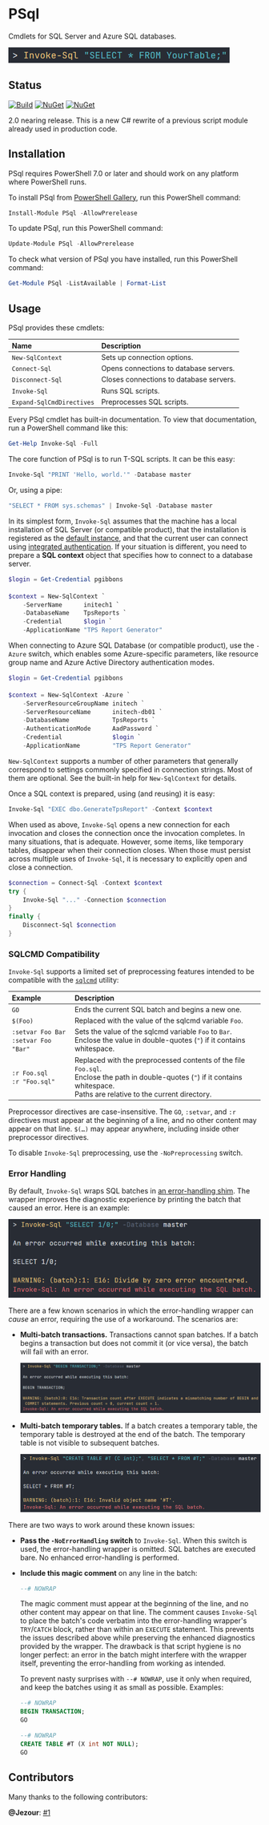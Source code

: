 # PSql

Cmdlets for SQL Server and Azure SQL databases.

![SELECT * FROM YourTable;](https://raw.githubusercontent.com/sharpjs/PSql/master/misc/what-does-it-do.png)

## Status

[![Build](https://github.com/sharpjs/PSql/workflows/Build/badge.svg)](https://github.com/sharpjs/PSql/actions)
[![NuGet](https://img.shields.io/powershellgallery/v/PSql.svg)](https://www.powershellgallery.com/packages/PSql)
[![NuGet](https://img.shields.io/powershellgallery/dt/PSql.svg)](https://www.powershellgallery.com/packages/PSql)

2.0 nearing release.  This is a new C# rewrite of a previous script module
already used in production code.

## Installation

PSql requires PowerShell 7.0 or later and should work on any platform where
PowerShell runs.

To install PSql from [PowerShell Gallery](https://www.powershellgallery.com/packages/PSql),
run this PowerShell command:

```powershell
Install-Module PSql -AllowPrerelease
```

To update PSql, run this PowerShell command:

```powershell
Update-Module PSql -AllowPrerelease
```

To check what version of PSql you have installed, run this PowerShell command:

```powershell
Get-Module PSql -ListAvailable | Format-List
```

## Usage

PSql provides these cmdlets:

Name                      | Description
:-------------------------|:---------------------------------------------------
`New-SqlContext`          | Sets up connection options.
`Connect-Sql`             | Opens connections to database servers.
`Disconnect-Sql`          | Closes connections to database servers.
`Invoke-Sql`              | Runs SQL scripts.
`Expand-SqlCmdDirectives` | Preprocesses SQL scripts.

Every PSql cmdlet has built-in documentation.  To view that documentation, run
a PowerShell command like this:

```powershell
Get-Help Invoke-Sql -Full
```

The core function of PSql is to run T-SQL scripts.  It can be this easy:

```powershell
Invoke-Sql "PRINT 'Hello, world.'" -Database master
```

Or, using a pipe:

```powershell
"SELECT * FROM sys.schemas" | Invoke-Sql -Database master
```

In its simplest form, `Invoke-Sql` assumes that the machine has a local
installation of SQL Server (or compatible product), that the installation is
registered as the [default instance](https://docs.microsoft.com/en-us/sql/database-engine/configure-windows/database-engine-instances-sql-server),
and that the current user can connect using [integrated authentication](https://docs.microsoft.com/en-us/sql/relational-databases/security/choose-an-authentication-mode).
If your situation is different, you need to prepare a **SQL context** object
that specifies how to connect to a database server.

```powershell
$login = Get-Credential pgibbons

$context = New-SqlContext `
    -ServerName      initech1 `
    -DatabaseName    TpsReports `
    -Credential      $login `
    -ApplicationName "TPS Report Generator"
```

When connecting to Azure SQL Database (or compatible product), use the `-Azure`
switch, which enables some Azure-specific parameters, like resource group name
and Azure Active Directory authentication modes.

```powershell
$login = Get-Credential pgibbons

$context = New-SqlContext -Azure `
    -ServerResourceGroupName initech `
    -ServerResourceName      initech-db01 `
    -DatabaseName            TpsReports `
    -AuthenticationMode      AadPassword `
    -Credential              $login `
    -ApplicationName         "TPS Report Generator"
```

`New-SqlContext` supports a number of other parameters that generally
correspond to settings commonly specified in connection strings.  Most of them
are optional.  See the built-in help for `New-SqlContext` for details.

Once a SQL context is prepared, using (and reusing) it is easy:

```powershell
Invoke-Sql "EXEC dbo.GenerateTpsReport" -Context $context
```

When used as above, `Invoke-Sql` opens a new connection for each invocation and
closes the connection once the invocation completes.  In many situations, that
is adequate.  However, some items, like temporary tables, disappear when their
connection closes.  When those must persist across multiple uses of
`Invoke-Sql`, it is necessary to explicitly open and close a connection.

```powershell
$connection = Connect-Sql -Context $context
try {
    Invoke-Sql "..." -Connection $connection
}
finally {
    Disconnect-Sql $connection
}
```

### SQLCMD Compatibility

`Invoke-Sql` supports a limited set of preprocessing features intended to be
compatible with the [`sqlcmd`](https://docs.microsoft.com/en-us/sql/tools/sqlcmd-utility)
utility:

Example | Description
:-- | :--
`GO` | Ends the current SQL batch and begins a new one.
`$(Foo)` | Replaced with the value of the sqlcmd variable `Foo`.
`:setvar Foo Bar`<br/>`:setvar Foo "Bar"` | Sets the value of the sqlcmd variable `Foo` to `Bar`.<br/>Enclose the value in double-quotes (`"`) if it contains whitespace.
`:r Foo.sql`<br/>`:r "Foo.sql"` | Replaced with the preprocessed contents of the file `Foo.sql`.<br/>Enclose the path in double-quotes (`"`) if it contains whitespace.<br/>Paths are relative to the current directory.

Preprocessor directives are case-insensitive.  The `GO`, `:setvar`, and `:r`
directives must appear at the beginning of a line, and no other content may
appear on that line.  `$(…)` may appear anywhere, including inside other
preprocessor directives.

To disable `Invoke-Sql` preprocessing, use the `-NoPreprocessing` switch.

### Error Handling

By default, `Invoke-Sql` wraps SQL batches in [an error-handling shim](https://github.com/sharpjs/PSql/blob/master/PSql/_Utilities/SqlErrorHandling.cs#L67-L120).
The wrapper improves the diagnostic experience by printing the batch that
caused an error.  Here is an example:

![Example showing a divide-by-zero error](https://raw.githubusercontent.com/sharpjs/PSql/master/misc/psql-error-handling.png)

There are a few known scenarios in which the error-handling wrapper can *cause*
an error, requiring the use of a workaround.  The scenarios are:

- **Multi-batch transactions.**  Transactions cannot span batches.  If a batch
  begins a transaction but does not commit it (or vice versa), the batch will
  fail with an error.

  ![Example of BEGIN TRANSACTION without COMMIT TRANSACTION](https://raw.githubusercontent.com/sharpjs/PSql/master/misc/begin-transaction-error.png)

- **Multi-batch temporary tables.**  If a batch creates a temporary table, the
  temporary table is destroyed at the end of the batch.  The temporary table is
  not visible to subsequent batches.

  ![Example of temporary table not found in subsequent batch](https://raw.githubusercontent.com/sharpjs/PSql/master/misc/temp-table-error.png)

There are two ways to work around these known issues:

- **Pass the `-NoErrorHandling` switch** to `Invoke-Sql`.  When this switch is
  used, the error-handling wrapper is omitted.  SQL batches are executed bare.
  No enhanced error-handling is performed.

- **Include this magic comment** on any line in the batch:

  ```sql
  --# NOWRAP
  ```

  The magic comment must appear at the beginning of the line, and no other
  content may appear on that line.  The comment causes `Invoke-Sql` to place
  the batch's code verbatim into the error-handling wrapper's `TRY`/`CATCH`
  block, rather than within an `EXECUTE` statement.  This prevents the issues
  described above while preserving the enhanced diagnostics provided by the
  wrapper.  The drawback is that script hygiene is no longer perfect: an error
  in the batch might interfere with the wrapper itself, preventing the
  error-handling from working as intended.

  To prevent nasty surprises with `--# NOWRAP`, use it only when required, and
  keep the batches using it as small as possible.  Examples:

  ```sql
  --# NOWRAP
  BEGIN TRANSACTION;
  GO
  ```

  ```sql
  --# NOWRAP
  CREATE TABLE #T (X int NOT NULL);
  GO
  ```

## Contributors

Many thanks to the following contributors:

**@Jezour**:
  [#1](https://github.com/sharpjs/PSql/pull/1)
